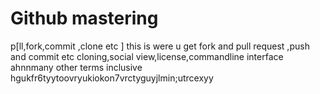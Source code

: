 # Github mastering
p[ll,fork,commit ,clone etc
]
this is were u get fork and pull request ,push and commit etc
cloning,social view,license,commandline interface ahnnmany other terms inclusive
hgukfr6tyytoovryukiokon7vrctyguyjlmin;utrcexyy